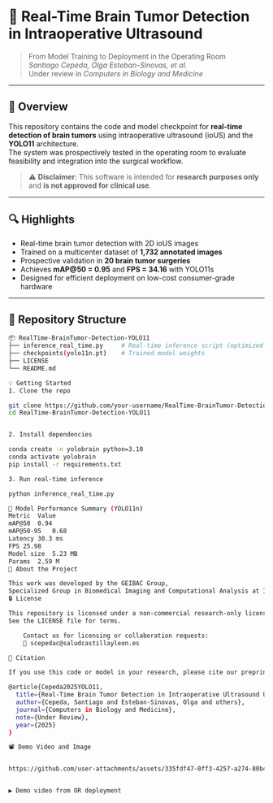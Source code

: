 # 🧠 Real-Time Brain Tumor Detection in Intraoperative Ultrasound

> From Model Training to Deployment in the Operating Room  
> *Santiago Cepeda, Olga Esteban-Sinovas, et al.*  
> Under review in *Computers in Biology and Medicine*

---

## 🚀 Overview

This repository contains the code and model checkpoint for **real-time detection of brain tumors** using intraoperative ultrasound (ioUS) and the **YOLO11** architecture.  
The system was prospectively tested in the operating room to evaluate feasibility and integration into the surgical workflow.

> ⚠️ **Disclaimer**: This software is intended for **research purposes only** and **is not approved for clinical use**.

---

## 🔍 Highlights

- Real-time brain tumor detection with 2D ioUS images
- Trained on a multicenter dataset of **1,732 annotated images**
- Prospective validation in **20 brain tumor surgeries**
- Achieves **mAP@50 = 0.95** and **FPS = 34.16** with YOLO11s
- Designed for efficient deployment on low-cost consumer-grade hardware

---

## 📁 Repository Structure

```bash
📦 RealTime-BrainTumor-Detection-YOLO11
├── inference_real_time.py     # Real-time inference script (optimized for OR)
├── checkpoints(yolo11n.pt)    # Trained model weights
├── LICENSE
└── README.md

💡 Getting Started
1. Clone the repo

git clone https://github.com/your-username/RealTime-BrainTumor-Detection-YOLO11.git
cd RealTime-BrainTumor-Detection-YOLO11


2. Install dependencies

conda create -n yolobrain python=3.10
conda activate yolobrain
pip install -r requirements.txt

3. Run real-time inference

python inference_real_time.py

🧪 Model Performance Summary (YOLO11n)
Metric	Value
mAP@50	0.94
mAP@50-95	0.68
Latency	30.3 ms
FPS	25.98
Model size	5.23 MB
Params	2.59 M
🧠 About the Project

This work was developed by the GEIBAC Group,
Specialized Group in Biomedical Imaging and Computational Analysis at IBioVALL – University of Valladolid.
🔒 License

This repository is licensed under a non-commercial research-only license.
See the LICENSE file for terms.

    Contact us for licensing or collaboration requests:
    📧 scepedac@saludcastillayleon.es

📝 Citation

If you use this code or model in your research, please cite our preprint:

@article{Cepeda2025YOLO11,
  title={Real-Time Brain Tumor Detection in Intraoperative Ultrasound Using YOLO11: From Model Training to Deployment in the Operating Room},
  author={Cepeda, Santiago and Esteban-Sinovas, Olga and others},
  journal={Computers in Biology and Medicine},
  note={Under Review},
  year={2025}
}

📽️ Demo Video and Image


https://github.com/user-attachments/assets/335fdf47-0ff3-4257-a274-80b429b9732c


▶️ Demo video from OR deployment 

